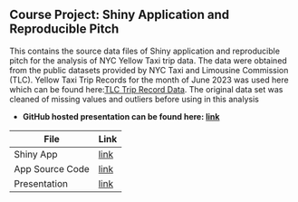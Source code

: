 ## Course Project: Shiny Application and Reproducible Pitch

This contains the source data files of Shiny application and reproducible pitch for the analysis of NYC Yellow Taxi trip data. The data were obtained from the public datasets provided by NYC Taxi and Limousine Commission (TLC). Yellow Taxi Trip Records for the month of June 2023 was used here which can be found here:[TLC Trip Record Data](https://www.nyc.gov/site/tlc/about/tlc-trip-record-data.page). The original data set was cleaned of missing values and outliers before using in this analysis

- **GitHub hosted presentation can be found here: [link]()**

| File | Link |
| -- | -- |
| Shiny App | [link](https://eranda-i.shinyapps.io/NYC_Taxi_Data_Aanalysis/) |
| App Source Code | [link]() |
| Presentation | [link]() |

